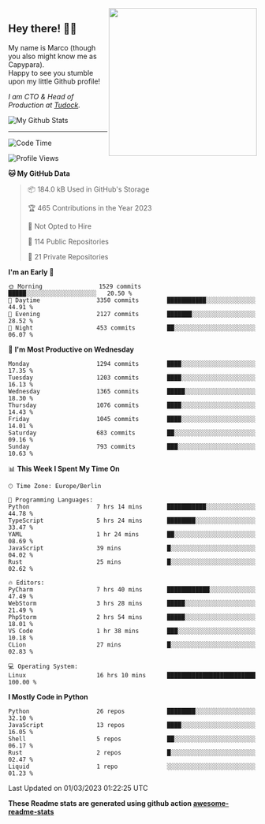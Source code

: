 <img src="https://capypara.de/para_logo.png?a=13" align="right" width="300">

## Hey there! 👋🙃
My name is Marco (though you also might know me as Capypara).  
Happy to see you stumble upon my little Github profile!

*I am CTO & Head of Production at <a href="http://tudock.de">Tudock</a>.*


![My Github Stats](https://github-readme-stats.vercel.app/api?username=theCapypara&show_icons=true&title_color=8ea106&text_color=ffffff&icon_color=8ea106&bg_color=2F343F&hide_border=1)

---
<!--START_SECTION:waka-->
![Code Time](http://img.shields.io/badge/Code%20Time-2%2C170%20hrs%205%20mins-blue)

![Profile Views](http://img.shields.io/badge/Profile%20Views-0-blue)

**🐱 My GitHub Data** 

> 📦 184.0 kB Used in GitHub's Storage 
 > 
> 🏆 465 Contributions in the Year 2023
 > 
> 🚫 Not Opted to Hire
 > 
> 📜 114 Public Repositories 
 > 
> 🔑 21 Private Repositories 
 > 
**I'm an Early 🐤** 

```text
🌞 Morning                1529 commits        █████░░░░░░░░░░░░░░░░░░░░   20.50 % 
🌆 Daytime                3350 commits        ███████████░░░░░░░░░░░░░░   44.91 % 
🌃 Evening                2127 commits        ███████░░░░░░░░░░░░░░░░░░   28.52 % 
🌙 Night                  453 commits         ██░░░░░░░░░░░░░░░░░░░░░░░   06.07 % 
```
📅 **I'm Most Productive on Wednesday** 

```text
Monday                   1294 commits        ████░░░░░░░░░░░░░░░░░░░░░   17.35 % 
Tuesday                  1203 commits        ████░░░░░░░░░░░░░░░░░░░░░   16.13 % 
Wednesday                1365 commits        █████░░░░░░░░░░░░░░░░░░░░   18.30 % 
Thursday                 1076 commits        ████░░░░░░░░░░░░░░░░░░░░░   14.43 % 
Friday                   1045 commits        ████░░░░░░░░░░░░░░░░░░░░░   14.01 % 
Saturday                 683 commits         ██░░░░░░░░░░░░░░░░░░░░░░░   09.16 % 
Sunday                   793 commits         ███░░░░░░░░░░░░░░░░░░░░░░   10.63 % 
```


📊 **This Week I Spent My Time On** 

```text
🕑︎ Time Zone: Europe/Berlin

💬 Programming Languages: 
Python                   7 hrs 14 mins       ███████████░░░░░░░░░░░░░░   44.78 % 
TypeScript               5 hrs 24 mins       ████████░░░░░░░░░░░░░░░░░   33.47 % 
YAML                     1 hr 24 mins        ██░░░░░░░░░░░░░░░░░░░░░░░   08.69 % 
JavaScript               39 mins             █░░░░░░░░░░░░░░░░░░░░░░░░   04.02 % 
Rust                     25 mins             █░░░░░░░░░░░░░░░░░░░░░░░░   02.62 % 

🔥 Editors: 
PyCharm                  7 hrs 40 mins       ████████████░░░░░░░░░░░░░   47.49 % 
WebStorm                 3 hrs 28 mins       █████░░░░░░░░░░░░░░░░░░░░   21.49 % 
PhpStorm                 2 hrs 54 mins       █████░░░░░░░░░░░░░░░░░░░░   18.01 % 
VS Code                  1 hr 38 mins        ███░░░░░░░░░░░░░░░░░░░░░░   10.18 % 
CLion                    27 mins             █░░░░░░░░░░░░░░░░░░░░░░░░   02.83 % 

💻 Operating System: 
Linux                    16 hrs 10 mins      █████████████████████████   100.00 % 
```

**I Mostly Code in Python** 

```text
Python                   26 repos            ████████░░░░░░░░░░░░░░░░░   32.10 % 
JavaScript               13 repos            ████░░░░░░░░░░░░░░░░░░░░░   16.05 % 
Shell                    5 repos             ██░░░░░░░░░░░░░░░░░░░░░░░   06.17 % 
Rust                     2 repos             █░░░░░░░░░░░░░░░░░░░░░░░░   02.47 % 
Liquid                   1 repo              ░░░░░░░░░░░░░░░░░░░░░░░░░   01.23 % 
```




 Last Updated on 01/03/2023 01:22:25 UTC
<!--END_SECTION:waka-->

**These Readme stats are generated using github action [awesome-readme-stats](https://github.com/anmol098/waka-readme-stats)**
